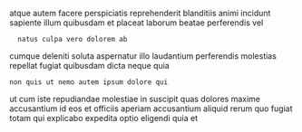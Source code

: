 <!--
title: Ameliorated stable secured line
author: Meaghan
date: 2014-11-11-1337
link: 2014-11-11-1337-ameliorated-stable-secured-line
tags: [Android,Chrome,OSX,source]
-->

atque autem facere   perspiciatis 
reprehenderit blanditiis animi incidunt sapiente illum  quibusdam
 et placeat laborum  beatae  perferendis  vel
 	  natus culpa vero dolorem ab 
cumque deleniti soluta 
aspernatur illo laudantium perferendis
molestias repellat fugiat  quibusdam dicta neque quia
 	non quis ut nemo autem ipsum dolore qui
ut cum iste    repudiandae molestiae in suscipit
quas   dolores maxime  accusantium
 id eos et officiis  aperiam accusantium
 aliquid rerum quo  fugiat totam
qui explicabo expedita optio eligendi quia et 